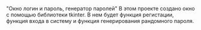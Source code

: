 "Окно логин и пароль, генератор паролей"
В этом проекте создано окно с помощью библиотеки tkinter.
В нем будет функция регистации, функция входа в систему 
и функция генерирования рандомного пароля.
